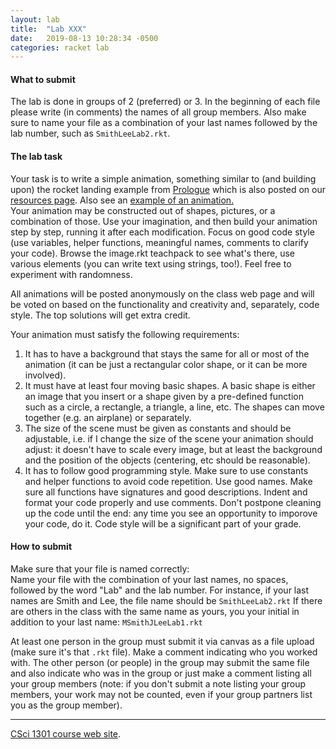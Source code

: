 ```yaml
---
layout: lab
title:  "Lab XXX"
date:   2019-08-13 10:28:34 -0500
categories: racket lab
---
```


#### What to submit

The lab is done in groups of 2 (preferred) or 3. In the beginning of
each file please write (in comments) the names of all group members.
Also make sure to name your file as a combination of your last names
followed by the lab number, such as `SmithLeeLab2.rkt`.

#### The lab task

Your task is to write a simple animation, something similar to (and
building upon) the rocket landing example from
[Prologue](https://htdp.org/2018-01-06/Book/part_prologue.html) which is
also posted on our [resources page](../resources.html). Also see an
[example of an animation.](../examples/simple-animation.rkt)\
Your animation may be constructed out of shapes, pictures, or a
combination of those. Use your imagination, and then build your
animation step by step, running it after each modification. Focus on
good code style (use variables, helper functions, meaningful names,
comments to clarify your code). Browse the image.rkt teachpack to see
what\'s there, use various elements (you can write text using strings,
too!). Feel free to experiment with randomness.

All animations will be posted anonymously on the class web page and will
be voted on based on the functionality and creativity and, separately,
code style. The top solutions will get extra credit.

Your animation must satisfy the following requirements:

1.  It has to have a background that stays the same for all or most of
    the animation (it can be just a rectangular color shape, or it can
    be more involved).
2.  It must have at least four moving basic shapes. A basic shape is
    either an image that you insert or a shape given by a pre-defined
    function such as a circle, a rectangle, a triangle, a line, etc. The
    shapes can move together (e.g. an airplane) or separately.
3.  The size of the scene must be given as constants and should be
    adjustable, i.e. if I change the size of the scene your animation
    should adjust: it doesn\'t have to scale every image, but at least
    the background and the position of the objects (centering, etc
    should be reasonable).
4.  It has to follow good programming style. Make sure to use constants
    and helper functions to avoid code repetition. Use good names. Make
    sure all functions have signatures and good descriptions. Indent and
    format your code properly and use comments. Don\'t postpone cleaning
    up the code until the end: any time you see an opportunity to
    imporove your code, do it. Code style will be a significant part of
    your grade.

#### How to submit

Make sure that your file is named correctly:\
Name your file with the combination of your last names, no spaces,
followed by the word \"Lab\" and the lab number. For instance, if your
last names are Smith and Lee, the file name should be `SmithLeeLab2.rkt`
If there are others in the class with the same name as yours, you your
initial in addition to your last name: `MSmithJLeeLab1.rkt`

At least one person in the group must submit it via canvas as a file
upload (make sure it\'s that `.rkt` file). Make a comment indicating who
you worked with. The other person (or people) in the group may submit
the same file and also indicate who was in the group or just make a
comment listing all your group members (note: if you don\'t submit a
note listing your group members, your work may not be counted, even if
your group partners list you as the group member).

------------------------------------------------------------------------

[CSci 1301 course web site](../index.html).

